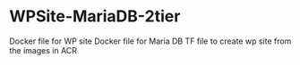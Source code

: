 # WPSite-MariaDB-2tier
Docker file for WP site
Docker file for Maria DB
TF file to create wp site from the images in ACR
